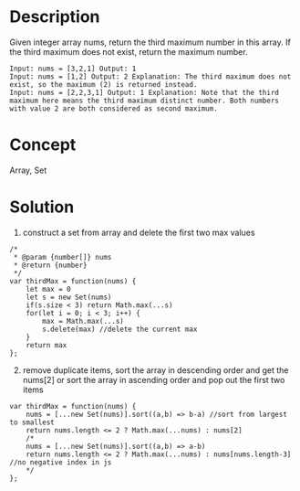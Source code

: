 # Description
Given integer array nums, return the third maximum number in this array. If the third maximum does not exist, return the maximum number.
```
Input: nums = [3,2,1] Output: 1
Input: nums = [1,2] Output: 2 Explanation: The third maximum does not exist, so the maximum (2) is returned instead.
Input: nums = [2,2,3,1] Output: 1 Explanation: Note that the third maximum here means the third maximum distinct number. Both numbers with value 2 are both considered as second maximum.
```
# Concept
Array, Set
# Solution  
1. construct a set from array and delete the first two max values
```
/*
 * @param {number[]} nums
 * @return {number}
 */
var thirdMax = function(nums) {
    let max = 0
    let s = new Set(nums)
    if(s.size < 3) return Math.max(...s)
    for(let i = 0; i < 3; i++) {
        max = Math.max(...s)
        s.delete(max) //delete the current max
    }
    return max
};
```
2. remove duplicate items, sort the array in descending order and get the nums[2] or sort the array in ascending order and pop out the first two items
```
var thirdMax = function(nums) {
    nums = [...new Set(nums)].sort((a,b) => b-a) //sort from largest to smallest
    return nums.length <= 2 ? Math.max(...nums) : nums[2]
    /*
    nums = [...new Set(nums)].sort((a,b) => a-b) 
    return nums.length <= 2 ? Math.max(...nums) : nums[nums.length-3] //no negative index in js
    */
};
```
